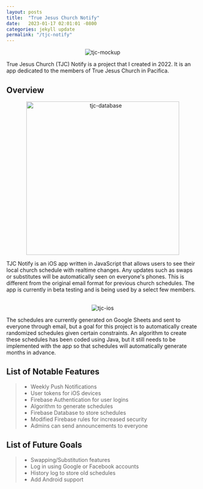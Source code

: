 ```yaml
---
layout: posts
title:  "True Jesus Church Notify"
date:   2023-01-17 02:01:01 -0800
categories: jekyll update
permalink: "/tjc-notify"
---
```

<p align="center">
  <img src="https://noah-ku.github.io/portfolio/assets/images/tjc_notify_mockup.png?raw=true" alt="tjc-mockup"/>
</p>

True Jesus Church (TJC) Notify is a project that I created in 2022. It is an app dedicated to the members of True Jesus Church in Pacifica.

## Overview

<p align="center">
  <img src="https://noah-ku.github.io/portfolio/assets/images/tjc-notify-2.png?raw=true" width="400" height="400" alt="tjc-database"/>
</p>

TJC Notify is an iOS app written in JavaScript that allows users to see their local church schedule with realtime changes. Any updates such as swaps or substitutes will be automatically seen on everyone's phones. This is different from the original email format for previous church schedules. The app is currently in beta testing and is being used by a select few members.
<br>
<br>

<p align="center">
  <img src="https://noah-ku.github.io/portfolio/assets/images/tjc-notify-1.png?raw=true" alt="tjc-ios"/>
</p>

The schedules are currently generated on Google Sheets and sent to everyone through email, but a goal for this project is to automatically create randomized schedules given certain constraints. An algorithm to create these schedules has been coded using Java, but it still needs to be implemented with the app so that schedules will automatically generate months in advance.

## List of Notable Features

> * Weekly Push Notifications
> * User tokens for iOS devices
> * Firebase Authentication for user logins
> * Algorithm to generate schedules
> * Firebase Database to store schedules
> * Modified Firebase rules for increased security
> * Admins can send announcements to everyone

## List of Future Goals

> * Swapping/Substitution features
> * Log in using Google or Facebook accounts
> * History log to store old schedules
> * Add Android support
